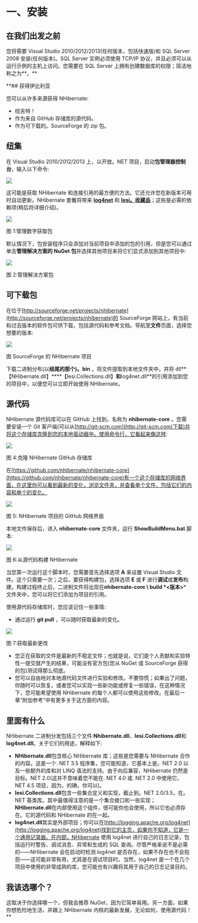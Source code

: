 # 一、安装

## 在我们出发之前

您将需要 Visual Studio 2010/2012/2013(任何版本，包括快速版)和 SQL Server 2008 安装(任何版本)。SQL Server 实例必须使用 TCP/IP 协议，并且必须可以从运行示例的主机上访问。您需要在 SQL Server 上拥有创建数据库的权限；简洁地称之为**。**

 **## 获得伊比利亚

您可以从许多来源获得 NHibernate:

*   纽吉特！
*   作为来自 GitHub 存储库的源代码。
*   作为可下载的。SourceForge 的 zip 包。

## 纽集

在 Visual Studio 2010/2012/2013 上，以开放。NET 项目，启动**包管理器控制台**，输入以下命令:

![](img/nonfigure_1.jpg)

这可能是获取 NHibernate 和连接引用的最方便的方法。它还允许您在新版本可用时自动更新。NHibernate 套餐将带来 [**log4net**](https://nuget.org/packages/log4net) 和 [**Iesi。收藏品**](https://nuget.org/packages/Iesi.Collections)；这些是必需的依赖项(稍后将详细介绍)。

![](img/figure_1.png)

图 1:管理数字获取包

默认情况下，包安装程序只会添加对当前项目中添加的包的引用，但是您可以通过单击**管理解决方案的 NuGet 包**并选择其他项目来将它们显式添加到其他项目中:

![](img/figure_2.png)

图 2:管理解决方案包

## 可下载包

在位于[http://sourceforge.net/projects/nhibernate](http://sourceforge.net/projects/nhibernate)的 SourceForge 网站上，有当前和过去版本的软件包可供下载，包括源代码和参考文档。导航至**文件**页面，选择您想要的版本:

![](img/figure_3.png)

图 SourceForge 的 NHibernate 项目

下载二进制分布(以**结尾的那个)。bin** ，将文件提取到本地文件夹中，并将 dll**【NHibernate.dll】****【Iesi.Collections.dll】**和**log4net.dll**的引用添加到您的项目中，以便您可以立即开始使用 NHibernate。

## 源代码

NHibernate 源代码库可以在 GitHub 上找到，名称为 **nhibernate-core** 。您需要安装一个 Git 客户端(可以从[http://git-scm.com](http://git-scm.com)下载)并将这个存储库克隆到您的本地驱动器中。使用命令行，它看起来像这样:

![](img/figure_4.png)

图 4:克隆 NHibernate GitHub 存储库

在[https://github.com/nhibernate/nhibernate-core](https://github.com/nhibernate/nhibernate-core)有一个这个存储库的网络界面，在这里你可以看到最新的变化，浏览文件夹，并查看单个文件，包括它们的内容和单个的变化。

![](img/figure_5.png)

图 5: NHibernate 项目的 GitHub 网络界面

本地文件保存后，进入 **nhibernate-core** 文件夹，运行 **ShowBuildMenu.bat** 脚本:

![](img/figure_6.png)

图 6:从源代码构建 NHibernate

当您第一次运行这个脚本时，您需要首先选择选项 **A** 来设置 Visual Studio 文件。这个只需要一次；之后，要获得构建包，选择选项 **E** 或 **F** 进行**调试**或**发布**构建。构建过程终止后，二进制文件将出现在**nhibernate-core \ build \*<版本>*** 文件夹中，您可以将它们添加为项目的引用。

使用源代码存储库时，您应该记住一些事情:

*   通过运行 **git pull** ，可以随时获取最新的变化。

![](img/figure_7.png)

图 7:获取最新更改

*   您正在获取的文件是最新的不稳定文件；也就是说，它们是个人贡献和实验特性一提交就产生的结果，可能没有官方包(您从 NuGet 或 SourceForge 获得的包)测试得那么彻底。
*   您可以自由地对本地源代码文件进行实验和修改。不要惊慌；如果出了问题，你随时可以恢复。或者您可以实现一些新功能或修复一些错误，在这种情况下，您可能希望使用 NHibernate 的每个人都可以使用这些修改。在最后一章“附加参考”中有更多关于这方面的内容。

## 里面有什么

NHibernate 二进制分发包括三个文件:**Nhibernate.dll**、**Iesi.Collections.dll**和**log4net.dll**。关于它们的用途，解释如下:

*   **NHibernate.dll**包含核心 NHibernate 库；这些是您需要与 NHibernate 合作的内容。这是一个. NET 3.5 程序集，您可能知道，它基本上是。NET 2.0 以及一些额外的库和对 LINQ 语法的支持。由于向后兼容，NHibernate 仍然是目标。NET 2.0(这并不意味着您不能在. NET 4.0 或. NET 2.0 中使用它。NET 4.5 项目，因为，的确，你可以)。
*   **Iesi.Collections.dll**包含一些集合定义和实现，截止到。NET 2.0/3.5，在。NET 基类库。其中最值得注意的是一个集合接口和一些实现；**NHibernate.dll**在内部使用这个组件，很可能你也会使用，所以它也必须存在。它的源代码和 NHibernate 的在一起。
*   **log4net.dll**其实是外部项目；你可以在[http://logging.apache.org/log4net](http://logging.apache.org/log4net)找到它的主页，如果你不知道，它是一个通用记录器。在内部，NHibernate 使用 log4net 进行自己的日志记录，包括运行时警告、调试消息、异常和生成的 SQL 查询。尽管严格来说不是必需的——NHibernate 会在启动时检测 log4net 是否存在，如果不存在也不会抱怨——这可能非常有用，尤其是在调试项目时。当然，log4net 是一个在几个项目中使用的非常成熟的库，您可能也有兴趣将其用于自己的日志记录目的。

## 我该选哪个？

这取决于你选择哪一个，但我会推荐 NuGet，因为它简单易用。另一方面，如果你想危险地生活，并跟上 NHibernate 内核的最新发展，无论如何，使用源代码！**